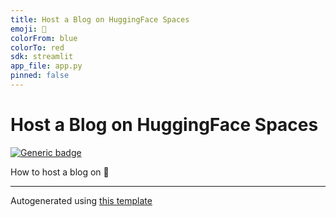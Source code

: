 ```yaml
---
title: Host a Blog on HuggingFace Spaces
emoji: 🤗
colorFrom: blue
colorTo: red
sdk: streamlit
app_file: app.py
pinned: false
---
```


# Host a Blog on HuggingFace Spaces

[![Generic badge](https://img.shields.io/badge/🤗-Open%20In%20Spaces-blue.svg)](https://huggingface.co/spaces/nateraw/host-a-blog-on-huggingface-spaces)

How to host a blog on 🤗

---

Autogenerated using [this template](https://github.com/nateraw/spaces-template)
